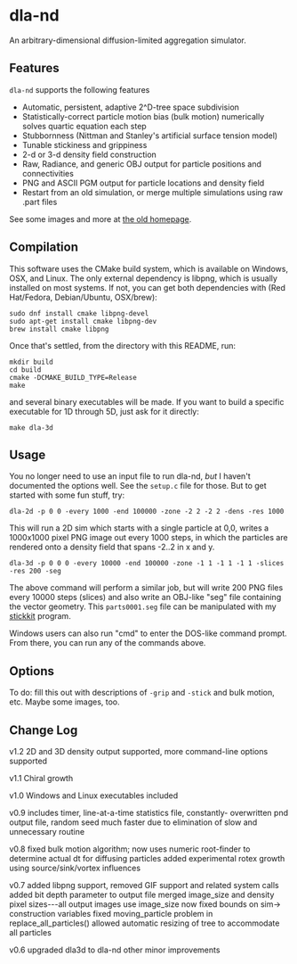# dla-nd
An arbitrary-dimensional diffusion-limited aggregation simulator.

## Features
`dla-nd` supports the following features

* Automatic, persistent, adaptive 2^D-tree space subdivision
* Statistically-correct particle motion bias (bulk motion) numerically solves quartic equation each step
* Stubbornness (Nittman and Stanley's artificial surface tension model)
* Tunable stickiness and grippiness
* 2-d or 3-d density field construction
* Raw, Radiance, and generic OBJ output for particle positions and connectivities
* PNG and ASCII PGM output for particle locations and density field
* Restart from an old simulation, or merge multiple simulations using raw .part files 

See some images and more at [the old homepage](http://markjstock.org/dla-nd/).

## Compilation
This software uses the CMake build system, which is available on Windows, OSX, and Linux. The only external dependency is libpng, which is usually installed on most systems. If not, you can get both dependencies with (Red Hat/Fedora, Debian/Ubuntu, OSX/brew):

    sudo dnf install cmake libpng-devel
    sudo apt-get install cmake libpng-dev
    brew install cmake libpng

Once that's settled, from the directory with this README, run:

    mkdir build
    cd build
    cmake -DCMAKE_BUILD_TYPE=Release
    make

and several binary executables will be made. If you want to build a specific executable for 1D through 5D, just ask for it directly:

    make dla-3d

## Usage
You no longer need to use an input file to run dla-nd, *but* I haven't documented the options well. See the `setup.c` file for those. But to get started with some fun stuff, try:

    dla-2d -p 0 0 -every 1000 -end 100000 -zone -2 2 -2 2 -dens -res 1000

This will run a 2D sim which starts with a single particle at 0,0, writes a 1000x1000 pixel PNG image out every 1000 steps, in which the particles are rendered onto a density field that spans -2..2 in x and y.

    dla-3d -p 0 0 0 -every 10000 -end 100000 -zone -1 1 -1 1 -1 1 -slices -res 200 -seg

The above command will perform a similar job, but will write 200 PNG files every 10000 steps (slices) and also write an OBJ-like "seg" file containing the vector geometry. This `parts0001.seg` file can be manipulated with my [stickkit](https://github.com/markstock/stickkit) program.

Windows users can also run "cmd" to enter the DOS-like command prompt. From there, you can run any of the commands above.

## Options
To do: fill this out with descriptions of `-grip` and `-stick` and bulk motion, etc. Maybe some images, too.

## Change Log

v1.2	2D and 3D density output supported, more command-line options supported

v1.1	Chiral growth

v1.0	Windows and Linux executables included

v0.9    includes timer, line-at-a-time statistics file, constantly-
                overwritten pnd output file, random seed
        much faster due to elimination of slow and unnecessary routine

v0.8	fixed bulk motion algorithm; now uses numeric root-finder to
		determine actual dt for diffusing particles
	added experimental rotex growth using source/sink/vortex influences

v0.7	added libpng support, removed GIF support and related system calls
	added bit depth parameter to output file
	merged image_size and density pixel sizes---all output images use
		image_size now
	fixed bounds on sim-> construction variables
	fixed moving_particle problem in replace_all_particles()
	allowed automatic resizing of tree to accommodate all particles

v0.6	upgraded dla3d to dla-nd
	other minor improvements


